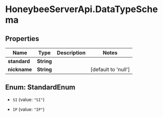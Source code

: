 # HoneybeeServerApi.DataTypeSchema

## Properties
Name | Type | Description | Notes
------------ | ------------- | ------------- | -------------
**standard** | **String** |  | 
**nickname** | **String** |  | [default to &#39;null&#39;]


<a name="StandardEnum"></a>
## Enum: StandardEnum


* `SI` (value: `"SI"`)

* `IP` (value: `"IP"`)




